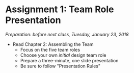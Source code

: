 # Assignment 1: Team Role Presentation
*Preparation: before next class, Tuesday, January 23, 2018*

- Read Chapter 2: Assembling the Team
  - Focus on the five team roles
  - Choose your own *initial* design team role
  - Prepare a three-minute, one slide presentation
  - Be sure to follow "Presentation Rules"


